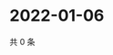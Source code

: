 # 2022-01-06

共 0 条

<!-- BEGIN WEIBO -->
<!-- 最后更新时间 Thu Jan 06 2022 16:19:11 GMT+0800 (China Standard Time) -->

<!-- END WEIBO -->
